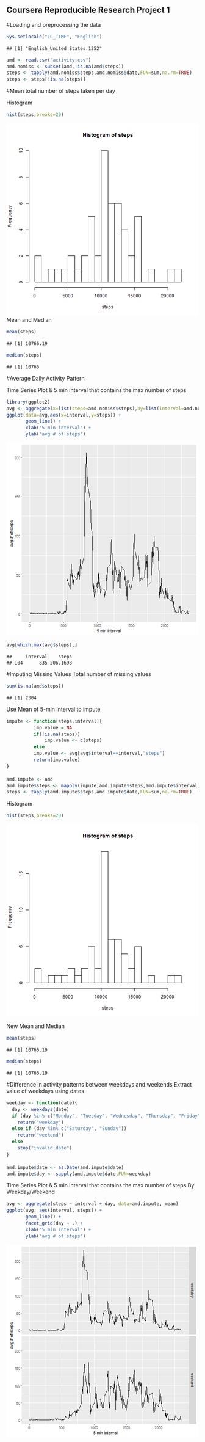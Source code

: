 ## Coursera Reproducible Research Project 1

#Loading and preprocessing the data


```r
Sys.setlocale("LC_TIME", "English")
```

```
## [1] "English_United States.1252"
```

```r
amd <- read.csv("activity.csv")
amd.nomiss <- subset(amd,!is.na(amd$steps))
steps <- tapply(amd.nomiss$steps,amd.nomiss$date,FUN=sum,na.rm=TRUE)
steps <- steps[!is.na(steps)]
```

#Mean total number of steps taken per day

Histogram


```r
hist(steps,breaks=20)
```

![plot of chunk unnamed-chunk-2](figure/unnamed-chunk-2-1.png)
Mean and Median

```r
mean(steps)
```

```
## [1] 10766.19
```

```r
median(steps)
```

```
## [1] 10765
```

#Average Daily Activity Pattern

Time Series Plot & 5 min interval that contains the max number of steps

```r
library(ggplot2)
avg <- aggregate(x=list(steps=amd.nomiss$steps),by=list(interval=amd.nomiss$interval),FUN=mean,na.rm=TRUE)
ggplot(data=avg,aes(x=interval,y=steps)) +
       geom_line() +
       xlab("5 min interval") +
       ylab("avg # of steps")
```

![plot of chunk unnamed-chunk-4](figure/unnamed-chunk-4-1.png)

```r
avg[which.max(avg$steps),]
```

```
##     interval    steps
## 104      835 206.1698
```

#Imputing Missing Values
Total number of missing values

```r
sum(is.na(amd$steps))
```

```
## [1] 2304
```
Use Mean of 5-min Interval to impute

```r
impute <- function(steps,interval){
          imp.value = NA
          if(!is.na(steps))
              imp.value <- c(steps)
          else
          imp.value <- avg[avg$interval==interval,"steps"]
          return(imp.value)
}

amd.impute <- amd
amd.impute$steps <- mapply(impute,amd.impute$steps,amd.impute$interval)
steps <- tapply(amd.impute$steps,amd.impute$date,FUN=sum,na.rm=TRUE)
```

Histogram

```r
hist(steps,breaks=20)
```

![plot of chunk unnamed-chunk-7](figure/unnamed-chunk-7-1.png)

New Mean and Median

```r
mean(steps)
```

```
## [1] 10766.19
```

```r
median(steps)
```

```
## [1] 10766.19
```

#Difference in activity patterns between weekdays and weekends
Extract value of weekdays using dates

```r
weekday <- function(date){
  day <- weekdays(date)
  if (day %in% c("Monday", "Tuesday", "Wednesday", "Thursday", "Friday"))
    return("weekday")
  else if (day %in% c("Saturday", "Sunday"))
    return("weekend")
  else
    stop("invalid date")
}

amd.impute$date <- as.Date(amd.impute$date)
amd.impute$day <- sapply(amd.impute$date,FUN=weekday)
```

Time Series Plot & 5 min interval that contains the max number of steps
By Weekday/Weekend


```r
avg <- aggregate(steps ~ interval + day, data=amd.impute, mean)
ggplot(avg, aes(interval, steps)) + 
       geom_line() + 
       facet_grid(day ~ .) +
       xlab("5 min interval") +
       ylab("avg # of steps")
```

![plot of chunk unnamed-chunk-10](figure/unnamed-chunk-10-1.png)
